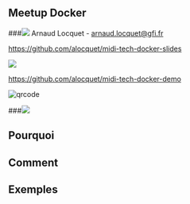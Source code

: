 ## Meetup Docker
###![](data/presentation/docker.svg)
Arnaud Locquet - arnaud.locquet@gfi.fr



https://github.com/alocquet/midi-tech-docker-slides

![](data/presentation/qr-code-slides.jpg)


https://github.com/alocquet/midi-tech-docker-demo

![qrcode](data/presentation/qr-code-demo.jpg)



###![](data/presentation/docker.svg)
## Pourquoi <!-- .element: class="fragment" -->
## Comment <!-- .element: class="fragment" -->
## Exemples <!-- .element: class="fragment" -->
